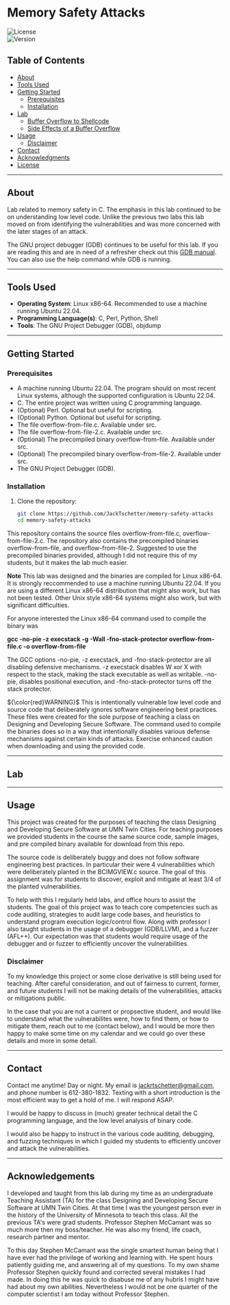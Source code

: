 # Memory Safety Attacks

![License](https://img.shields.io/badge/license-MIT-blue.svg)  
![Version](https://img.shields.io/badge/version-1.0.0-green.svg)

## Table of Contents

- [About](#about)
- [Tools Used](#tools-used)
- [Getting Started](#getting-started)
  - [Prerequisites](#prerequisites)
  - [Installation](#installation)
- [Lab](#lab)
    - [Buffer Overflow to Shellcode](#buffer-overflow-to-shellcode)
    - [Side Effects of a Buffer Overflow](#side-effects-of-a-buffer-overflow)
- [Usage](#usage)
    - [Disclaimer](#disclaimer)
- [Contact](#contact)
- [Acknowledgments](#acknowledgments)
- [License](#license)

---

## About

Lab related to memory safety in C. The emphasis in this lab continued to be on understanding low level code. Unlike the previous two labs this lab moved on from identifying the vulnerabilities and was more concerned with the later stages of an attack.<br>

The GNU project debugger (GDB) continues to be useful for this lab. If you are reading this and are in need of a refresher check out this [GDB manual](https://sourceware.org/gdb/current/onlinedocs/gdb.html/index.html). You can also use the help command while GDB is running.

---

## Tools Used

- **Operating System**: Linux x86-64. Recommended to use a machine running Ubuntu 22.04.
- **Programming Language(s)**: C, Perl, Python, Shell
- **Tools**: The GNU Project Debugger (GDB), objdump

---

## Getting Started

### Prerequisites

- A machine running Ubuntu 22.04. The program should on most recent Linux systems, although the supported configuration is Ubuntu 22.04.
- C. The entire project was written using C programming language.
- (Optional) Perl. Optional but useful for scripting.
- (Optional) Python. Optional but useful for scripting.
- The file overflow-from-file.c. Available under src.
- The file overflow-from-file-2.c. Available under src.
- (Optional) The precompiled binary overflow-from-file. Available under src.
- (Optional) The precompiled binary overflow-from-file-2. Available under src.
- The GNU Project Debugger (GDB).
  
### Installation

1. Clone the repository:

   ```bash
   git clone https://github.com/JackTschetter/memory-safety-attacks
   cd memory-safety-attacks

This repository contains the source files overflow-from-file.c, overflow-from-file-2.c. The repository also contains the precompiled binaries overflow-from-file, and overflow-from-file-2. Suggested to use the precompiled binaries provided, although I did not require this of my students, but it makes the lab much easier.<br>

**Note** This lab was designed and the binaries are compiled for Linux x86-64. It is strongly reccommended to use a machine running Ubuntu 22.04. If you are using a different Linux x86-64 distribution that might also work, but has not been tested. Other Unix style x86-64 systems might also work, but with significant difficulties.<br>

For anyone interested the Linux x86-64 command used to compile the binary was<br>

**gcc -no-pie -z execstack -g -Wall -fno-stack-protector overflow-from-file.c -o overflow-from-file**

The GCC options -no-pie, -z execstack, and -fno-stack-protector are all disabling defensive mechanisms. -z execstack disables W xor X with respect to the stack, making the stack executable as well as writable. -no-pie, disables positional execution, and -fno-stack-protector turns off the stack protector.<br>

${\color{red}WARNING}$ This is intentionally vulnerable low level code and source code that deliberately ignores software engineering best practices. These files were created for the sole purpose of teaching a class on Designing and Developing Secure Software. The command used to compile the binaries does so in a way that intentionally disables various defense mechanisms against certain kinds of attacks. Exercise enhanced caution when downloading and using the provided code.

---

## Lab

---

## Usage

This project was created for the purposes of teaching the class Designing and Developing Secure Software at UMN Twin Cities. For teaching purposes we provided students in the course the same source code, sample images, and pre compiled binary available for download from this repo. 

The source code is deliberately buggy and does not follow software engineering best practices. In particular their were 4 vulnerabilities which were deliberately planted in the BCIMGVIEW.c source. The goal of this assignment was for students to discover, exploit and mitigate at least 3/4 of the planted vulnerabilities. 

To help with this I regularly held labs, and office hours to assist the students. The goal of this project was to teach core competencies such as code auditing, strategies to audit large code bases, and heuristics to understand program execution logic/control flow. Along with professor I also taught students in the usage of a debugger (GDB/LLVM), and a fuzzer (AFL++). Our expectation was that students would require usage of the debugger and or fuzzer to efficiently uncover the vulnerabilities.

### Disclaimer

To my knowledge this project or some close derivative is still being used for teaching. After careful consideration, and out of fairness to current, former, and future students I will not be making details of the vulnerabilities, attacks or mitigations public.<br>

In the case that you are not a current or propsective student, and would like to understand what the vulnerabilites were, how to find them, or how to mitigate them, reach out to me (contact below), and I would be more then happy to make some time on my calendar and we could go over these details and more in some detail.

---

## Contact

Contact me anytime! Day or night. My email is jackrtschetter@gmail.com, and phone number is 612-380-1832. Texting with a short introduction is the most efficient way to get a hold of me. I will respond ASAP.<br>

I would be happy to discuss in (much) greater technical detail the C programming language, and the low level analysis of binary code.<br>

I would also be happy to instruct in the various code auditing, debugging, and fuzzing techniques in which I guided my students to efficiently uncover and attack the vulnerabilities.

---

## Acknowledgements

I developed and taught from this lab during my time as an undergraduate Teaching Assistant (TA) for the class Designing and Developing Secure Software at UMN Twin Cities. At that time I was the youngest person ever in the history of the University of Minnesota to teach this class. All the previous TA's were grad students. Professor Stephen McCamant was so much more then my boss/teacher. He was also my friend, life coach, research partner and mentor.<br>

To this day Stephen McCamant was the single smartest human being that I have ever had the privilege of working and learning with. He spent hours patiently guiding me, and answering all of my questions. To my own shame Professor Stephen quickly found and corrected several mistakes I had made. In doing this he was quick to disabuse me of any hubris I might have had about my own abilities. Nevertheless I would not be one quarter of the computer scientist I am today without Professor Stephen.
